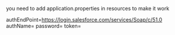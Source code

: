 you need to add application.properties in resources to make it work

authEndPoint=https://login.salesforce.com/services/Soap/c/51.0
authName=
password=
token=
